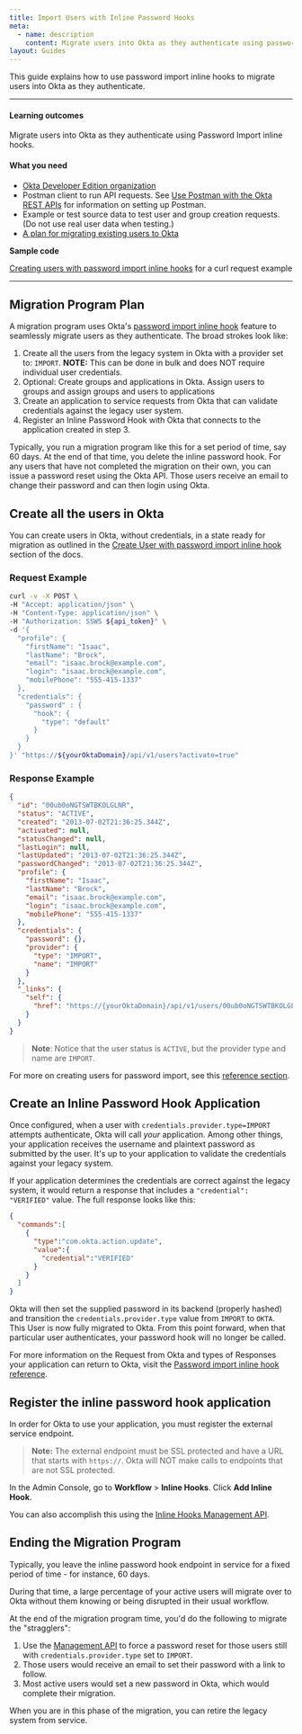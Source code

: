 ```yaml
---
title: Import Users with Inline Password Hooks
meta:
  - name: description
    content: Migrate users into Okta as they authenticate using password import inline hooks
layout: Guides
---
```


This guide explains how to use password import inline hooks to migrate users into Okta as they authenticate.

---

#### Learning outcomes

Migrate users into Okta as they authenticate using Password Import inline hooks.

#### What you need

* [Okta Developer Edition organization](https://developer.okta.com/signup)
* Postman client to run API requests. See [Use Postman with the Okta REST APIs](https://developer.okta.com/docs/reference/rest/) for information on setting up Postman.
* Example or test source data to test user and group creation requests. (Do not use real user data when testing.)
* [A plan for migrating existing users to Okta](/docs/guides/migrate-to-okta-prerequisites/)

**Sample code**

[Creating users with password import inline hooks](#request-example) for a curl request example

---

## Migration Program Plan

A migration program uses Okta's [password import inline hook](/docs/reference/password-hook/) feature to seamlessly migrate users as they authenticate. The broad strokes look like:

1. Create all the users from the legacy system in Okta with a provider set to: `IMPORT`. **NOTE:** This can be done in bulk and does NOT require individual user credentials.
2. Optional: Create groups and applications in Okta. Assign users to groups and assign groups and users to applications
3. Create an application to service requests from Okta that can validate credentials against the legacy user system.
4. Register an Inline Password Hook with Okta that connects to the application created in step 3.

Typically, you run a migration program like this for a set period of time, say 60 days. At the end of that time, you delete the inline password hook. For any users that have not completed the migration on their own, you can issue a password reset using the Okta API. Those users receive an email to change their password and can then login using Okta.

## Create all the users in Okta

You can create users in Okta, without credentials, in a state ready for migration as outlined in the [Create User with password import inline hook](/docs/reference/api/users/#create-user-with-password-import-inline-hook) section of the docs.

### Request Example

```bash
curl -v -X POST \
-H "Accept: application/json" \
-H "Content-Type: application/json" \
-H "Authorization: SSWS ${api_token}" \
-d '{
  "profile": {
    "firstName": "Isaac",
    "lastName": "Brock",
    "email": "isaac.brock@example.com",
    "login": "isaac.brock@example.com",
    "mobilePhone": "555-415-1337"
  },
  "credentials": {
    "password" : {
      "hook": {
        "type": "default"
      }
    }
  }
}' "https://${yourOktaDomain}/api/v1/users?activate=true"
```

### Response Example

```json
{
  "id": "00ub0oNGTSWTBKOLGLNR",
  "status": "ACTIVE",
  "created": "2013-07-02T21:36:25.344Z",
  "activated": null,
  "statusChanged": null,
  "lastLogin": null,
  "lastUpdated": "2013-07-02T21:36:25.344Z",
  "passwordChanged": "2013-07-02T21:36:25.344Z",
  "profile": {
    "firstName": "Isaac",
    "lastName": "Brock",
    "email": "isaac.brock@example.com",
    "login": "isaac.brock@example.com",
    "mobilePhone": "555-415-1337"
  },
  "credentials": {
    "password": {},
    "provider": {
      "type": "IMPORT",
      "name": "IMPORT"
    }
  },
  "_links": {
    "self": {
      "href": "https://{yourOktaDomain}/api/v1/users/00ub0oNGTSWTBKOLGLNR"
    }
  }
}
```

> **Note**: Notice that the user status is `ACTIVE`, but the provider type and name are `IMPORT`.

For more on creating users for password import, see this [reference section](/docs/reference/api/users/#create-user-with-password-import-inline-hook).

## Create an Inline Password Hook Application

Once configured, when a user with `credentials.provider.type=IMPORT` attempts authenticate, Okta will call _your_ application. Among other things, your application receives the username and plaintext password as submitted by the user. It's up to your application to validate the credentials against your legacy system.

If your application determines the credentials are correct against the legacy system, it would return a response that includes a `"credential": "VERIFIED"` value. The full response looks like this:

```json
{
  "commands":[
    {
      "type":"com.okta.action.update",
      "value":{
        "credential":"VERIFIED"
      }
    }
  ]
}
```

Okta will then set the supplied password in its backend (properly hashed) and transition the `credentials.provider.type` value from `IMPORT` to `OKTA`. This User is now fully migrated to Okta. From this point forward, when that particular user authenticates, your password hook will no longer be called.

For more information on the Request from Okta and types of Responses your application can return to Okta, visit the [Password import inline hook reference](/docs/reference/password-hook/).

## Register the inline password hook application

In order for Okta to use your application, you must register the external service endpoint.

> **Note:** The external endpoint must be SSL protected and have a URL that starts with `https://`. Okta will NOT make calls to endpoints that are not SSL protected.

In the Admin Console, go to **Workflow** > **Inline Hooks**. Click **Add Inline Hook**.

You can also accomplish this using the [Inline Hooks Management API](/docs/reference/api/inline-hooks/).

## Ending the Migration Program

Typically, you leave the inline password hook endpoint in service for a fixed period of time - for instance, 60 days.

During that time, a large percentage of your active users will migrate over to Okta without them knowing or being disrupted in their usual workflow.

At the end of the migration program time, you'd do the following to migrate the "stragglers":

1. Use the [Management API](/docs/reference/api/users/#reset-password) to force a password reset for those users still with `credentials.provider.type` set to `IMPORT`.
2. Those users would receive an email to set their password with a link to follow.
3. Most active users would set a new password in Okta, which would complete their migration.

When you are in this phase of the migration, you can retire the legacy system from service.
